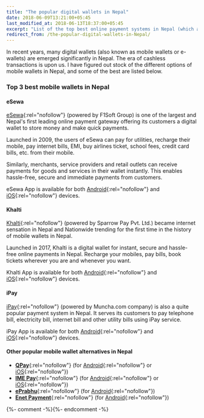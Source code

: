 ```yaml
---
title: "The popular digital wallets in Nepal"
date: 2018-06-09T13:21:00+05:45
last_modified_at: 2018-06-13T18:37:00+05:45
excerpt: "List of the top best online payment systems in Nepal (which are also known as mobile wallets or e-wallets)."
redirect_from: /the-popular-digital-wallets-in-Nepal/
---
```


In recent years, many digital wallets (also known as mobile wallets or e-wallets) are emerged significantly in Nepal. The era of cashless transactions is upon us. I have figured out stock of the different options of mobile wallets in Nepal, and some of the best are listed below.

### Top 3 best mobile wallets in Nepal

#### eSewa

[eSewa](https://esewa.com.np){:rel="nofollow"} (powered by F1Soft Group) is one of the largest and Nepal's first leading online payment gateway offering its customers a digital wallet to store money and make quick payments.

Launched in 2009, the users of eSewa can pay for utilities, recharge their mobile, pay internet bills, EMI, buy airlines ticket, school fees, credit card bills, etc. from their mobile.

Similarly, merchants, service providers and retail outlets can receive payments for goods and services in their wallet instantly. This enables hassle-free, secure and immediate payments from customers.

eSewa App is available for both [Android](https://play.google.com/store/apps/details?id=com.f1soft.esewa){:rel="nofollow"} and [iOS](https://itunes.apple.com/us/app/esewa/id614370939?ls=1&mt=8){:rel="nofollow"} devices.

#### Khalti

[Khalti](https://khalti.com){:rel="nofollow"} (powered by Sparrow Pay Pvt. Ltd.) became internet sensation in Nepal and Nationwide trending for the first time in the history of mobile wallets in Nepal.

Launched in 2017, Khalti is a digital wallet for instant, secure and hassle-free online payments in Nepal. Recharge your mobiles, pay bills, book tickets wherever you are and whenever you want.

Khalti App is available for both [Android](https://play.google.com/store/apps/details?id=com.khalti){:rel="nofollow"} and [iOS](https://itunes.apple.com/us/app/khalti/id1263400741?ls=1&mt=8){:rel="nofollow"} devices.

#### iPay

[iPay](https://ipay.com.np){:rel="nofollow"} (powered by Muncha.com company) is also a quite popular payment system in Nepal.  It serves its customers to pay telephone bill, electricity bill, internet bill and other utility bills using iPay service.

iPay App is available for both [Android](https://play.google.com/store/apps/details?id=np.com.focusone.ipay){:rel="nofollow"} and [iOS](https://itunes.apple.com/us/app/ipay-nepal/id1091094163?ls=1&mt=8){:rel="nofollow"} devices.

#### Other popular mobile wallet alternatives in Nepal

* [**QPay**](http://www.qpay.com.np){:rel="nofollow"} (for [Android](https://play.google.com/store/apps/details?id=net.qpaysolutions.QPay){:rel="nofollow"} or [iOS](https://itunes.apple.com/us/app/qpay-nepal/id1127765416?mt=8){:rel="nofollow"})
* [**IME Pay**](http://www.imepay.com.np){:rel="nofollow"} (for [Android](https://play.google.com/store/apps/details?id=com.swifttechnology.imepay){:rel="nofollow"} or [iOS](https://itunes.apple.com/us/developer/ime-digital-solution-ltd/id1241888343){:rel="nofollow"})
* [**ePrabhu**](https://www.eprabhu.com){:rel="nofollow"} (for [Android](https://play.google.com/store/apps/details?id=com.creationsoftnepal.apps.eprabhu){:rel="nofollow"})
* [**Enet Payment**](https://www.enetpayment.com){:rel="nofollow"} (for [Android](https://play.google.com/store/apps/details?id=np.com.onlinepayment){:rel="nofollow"})

{%- comment -%}<!-- * [**Nepzy**](https://www.nepzy.com){:rel="nofollow"} (for [Android](https://play.google.com/store/apps/details?id=com.itgc.nepzy){:rel="nofollow"} or [iOS](https://itunes.apple.com/in/app/nepzy/id1059692410?mt=8){:rel="nofollow"}) -->{%- endcomment -%}
